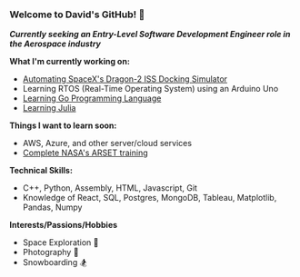 ### Welcome to David's GitHub! 👋

***Currently seeking an Entry-Level Software Development Engineer role in the Aerospace industry***

**What I'm currently working on:**
* [Automating SpaceX's Dragon-2 ISS Docking Simulator](https://github.com/david-kishi/automated-iss-sim)
* Learning RTOS (Real-Time Operating System) using an Arduino Uno
* [Learning Go Programming Language](https://golang.org/)
* [Learning Julia](https://julialang.org/)

**Things I want to learn soon:**
* AWS, Azure, and other server/cloud services
* [Complete NASA's ARSET training](https://arset.gsfc.nasa.gov/)

**Technical Skills:** 
* C++, Python, Assembly, HTML, Javascript, Git
* Knowledge of React, SQL, Postgres, MongoDB, Tableau, Matplotlib, Pandas, Numpy

**Interests/Passions/Hobbies**
* Space Exploration 🚀
* Photography 📸
* Snowboarding 🏂
